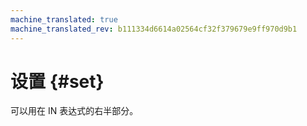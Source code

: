 ```yaml
---
machine_translated: true
machine_translated_rev: b111334d6614a02564cf32f379679e9ff970d9b1
---
```


# 设置 {#set}

可以用在 IN 表达式的右半部分。
